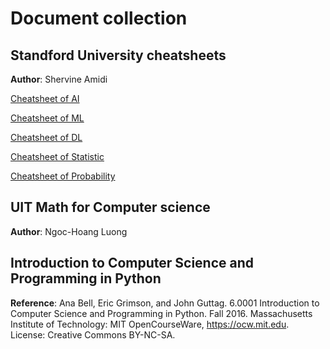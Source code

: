 # Document collection 
## Standford University cheatsheets
**Author**: Shervine Amidi

[Cheatsheet of AI](https://github.com/hoangtv2000/document-collection/blob/main/super-cheatsheet-artificial-intelligence.pdf)

[Cheatsheet of ML](https://github.com/hoangtv2000/document-collection/blob/main/super-cheatsheet-machine-learning.pdf)

[Cheatsheet of DL](https://github.com/hoangtv2000/document-collection/blob/main/super-cheatsheet-deep-learning.pdf)

[Cheatsheet of Statistic](https://github.com/hoangtv2000/document-collection/blob/main/cheatsheet-statistics.pdf)

[Cheatsheet of Probability](https://github.com/hoangtv2000/document-collection/blob/main/cheatsheet-probability.pdf)

## UIT Math for Computer science
**Author**: Ngoc-Hoang Luong

## Introduction to Computer Science and Programming in Python
**Reference**: Ana Bell, Eric Grimson, and John Guttag. 6.0001 Introduction to Computer Science and Programming in Python. Fall 2016. Massachusetts Institute of Technology: MIT OpenCourseWare, https://ocw.mit.edu. License: Creative Commons BY-NC-SA. 
